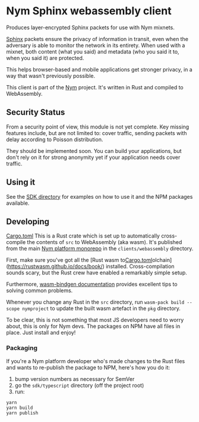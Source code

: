 # Nym Sphinx webassembly client

Produces layer-encrypted Sphinx packets for use with Nym mixnets. 

[Sphinx](http://www0.cs.ucl.ac.uk/staff/G.Danezis/papers/sphinx-eprint.pdf) packets ensure the privacy of information in transit, even when the adversary is able to monitor the network in its entirety. When used with a mixnet, both content (what you said) and metadata (who you said it to, when you said it) are protected.

This helps browser-based and mobile applications get stronger privacy, in a way that wasn't previously possible.

This client is part of the [Nym](https://nymtech.net/docs) project. It's written in Rust and compiled to WebAssembly.

## Security Status 

From a security point of view, this module is not yet complete. Key missing features include, but are not limited to: cover traffic, sending packets with delay according to Poisson distribution. 

They should be implemented soon. You can build your applications, but don't rely on it for strong anonymity yet if your application needs cover traffic.

## Using it

See the [SDK directory](../../sdk/typescript/examples) for examples on how to use it and the NPM packages available.

## Developing
[Cargo.toml](Cargo.toml)
This is a Rust crate which is set up to automatically cross-compile the contents of `src` to WebAssembly (aka wasm). It's published from the main [Nym platform monorepo](https://github.com/nymtech/nym) in the `clients/webassembly` directory.

First, make sure you've got all the [Rust wasm to[Cargo.toml](Cargo.toml)olchain](https://rustwasm.github.io/docs/book/) installed. Cross-compilation sounds scary, but the Rust crew have enabled a remarkably simple setup.

Furthermore, [wasm-bindgen documentation](https://rustwasm.github.io/docs/wasm-bindgen/) provides excellent tips to solving common problems.

Whenever you change any Rust in the `src` directory, run `wasm-pack build --scope nymproject` to update the built wasm artefact in the `pkg` directory.

To be clear, this is not something that most JS developers need to worry about, this is only for Nym devs. The packages on NPM have all files in place. Just install and enjoy!

### Packaging

If you're a Nym platform developer who's made changes to the Rust files and wants to re-publish the package to NPM, here's how you do it: 

1. bump version numbers as necessary for SemVer
2. go the `sdk/typescript` directory (off the project root)
3. run:
```
yarn
yarn build
yarn publish
```